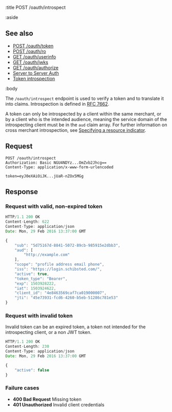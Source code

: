 :title POST /oauth/introspect

:aside

## See also

* [POST /oauth/token](/oauth/token/)
* [POST /oauth/ro](/oauth/ro/)
* [GET /oauth/userinfo](/oauth/userinfo/)
* [GET /oauth/jwks](/oauth/jwks/)
* [GET /oauth/authorize](/oauth/authorize/)
* [Server to Server Auth](/s2s-auth/)
* [Token introspection](/token-introspection/)

:body

The `/oauth/introspect` endpoint is used to verify a token and to translate it into claims.
Introspection is defined in [RFC 7662](https://tools.ietf.org/html/rfc7662).

A token can only be introspected by a client within the same merchant, or by a client
who is the intended audience, meaning the service domain of the introspecting client
must be in the `aud` claim array. For further information on cross merchant introspection,
see [Specifying a resource indicator](http://techdocs.spid.no/authentication/).

## Request

```
POST /oauth/introspect
Authorization: Basic NGU4NDYz...OmZvb2Jhcg==
Content-Type: application/x-www-form-urlencoded

token=eyJ0eXAiOiJK...jUaR-nZOx5MGg
```

## Response

### Request with valid, non-expired token

```js
HTTP/1.1 200 OK
Content-Length: 622
Content-Type: application/json
Date: Mon, 29 Feb 2016 13:37:00 GMT

{
    "sub": "5d75167d-8841-5072-89cb-985915e2dbb3",
    "aud": [
        "http://example.com"
    ],
    "scope": "profile address email phone",
    "iss": "https://login.schibsted.com/",
    "active": true,
    "token_type": "Bearer",
    "exp": 1503928222,
    "iat": 1503924622,
    "client_id": "4e8463569caf7ca019000007",
    "jti": "45e73931-fcd6-4260-b5eb-51286c781e53"
}
```

### Request with invalid token

Invalid token can be an expired token, a token not intended for the introspecting
client, or a non JWT token.

```js
HTTP/1.1 200 OK
Content-Length: 230
Content-Type: application/json
Date: Mon, 29 Feb 2016 13:37:00 GMT

{
    "active": false
}
```

### Failure cases

* **400 Bad Request** <span class="faded">Missing token</span>
* **401 Unauthorized** <span class="faded">Invalid client credentials</span>
